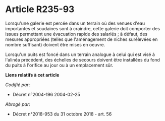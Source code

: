 # Article R235-93

Lorsqu'une galerie est percée dans un terrain où des venues d'eau importantes et soudaines sont à craindre, cette galerie
doit comporter des issues permettant une évacuation rapide des salariés ; à défaut, des mesures appropriées (telles que
l'aménagement de niches surélevées en nombre suffisant) doivent être mises en oeuvre.

Lorsqu'un puits est foncé dans un terrain analogue à celui qui est visé à l'alinéa précédent, des échelles de secours doivent
être installées du fond du puits à l'orifice au jour ou à un emplacement sûr.

**Liens relatifs à cet article**

_Codifié par_:

  - Décret n°2004-196 2004-02-25

_Abrogé par_:

  - Décret n°2018-953 du 31 octobre 2018 - art. 56

